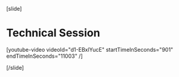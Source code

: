 [slide]
# Technical Session

[youtube-video videoId="d1-EBxlYucE" startTimeInSeconds="901" endTimeInSeconds="11003" /]

[/slide]